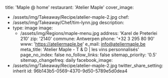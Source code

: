 title: 'Maple @ home'
restaurant: 'Atelier Maple'
cover_image:
  - /assets/img/Takeaway/Recipe/atelier-maple-2.jpg
chef:
  - /assets/img/Takeaway/Chef/tim-lynn.jpg
description:
  -
    type: image
    image:
      - /assets/img/Regions/maple-menu.jpg
address: 'Karel de Preterlei 210'
zip: '2140'
commune: Antwerpen
phone: '+32 3 295 80 90'
www: 'https://ateliermaple.be'
e_mail: info@ateliermaple.be
meta_title: 'Atelier Maple - T & D | les vins personnalisés'
page_no_index: false
no_follow_links: false
sitemap_priority: '0.5'
sitemap_changefreq: daily
facebook_image:
  - /assets/img/Takeaway/Recipe/atelier-maple-2.jpg
twitter_share_setting: inherit
id: 96b143b5-0569-4370-9d50-5789e5d0dea4
